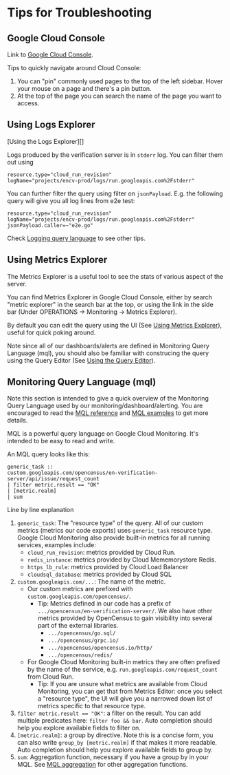 # Tips for Troubleshooting

## Google Cloud Console

Link to [Google Cloud Console][].

Tips to quickly navigate around Cloud Console:

1. You can "pin" commonly used pages to the top of the left sidebar.
   Hover your mouse on a page and there's a pin button.
2. At the top of the page you can search the name of the page you want
   to access.

## Using Logs Explorer

[Using the Logs Explorer][]

Logs produced by the verification server is in `stderr` log. You can
filter them out using

```
resource.type="cloud_run_revision"
logName="projects/encv-prod/logs/run.googleapis.com%2Fstderr"
```

You can further filter the query using filter on `jsonPayload`. E.g. the
following query will give you all log lines from e2e test:

```
resource.type="cloud_run_revision"
logName="projects/encv-prod/logs/run.googleapis.com%2Fstderr"
jsonPayload.caller=~"e2e.go"
```

Check [Logging query language][] to see other tips.

## Using Metrics Explorer

The Metrics Explorer is a useful tool to see the stats of various aspect
of the server.

You can find Metrics Explorer in Google Cloud Console, either by search
"metric explorer" in the search bar at the top, or using the link in the
side bar (Under OPERATIONS -> Monitoring -> Metrics Explorer).

By default you can edit the query using the UI (See [Using Metrics
Explorer][]), useful for quick poking around.

Note since all of our dashboards/alerts are defined in Monitoring Query
Language (mql), you should also be familiar with construcing the query
using the Query Editor (See [Using the Query Editor][]).

## Monitoring Query Language (mql)

Note this section is intended to give a quick overview of the Monitoring Query
Language used by our monitoring/dashboard/alerting. You are encouraged
to read the [MQL reference][] and [MQL examples][] to get more details.

MQL is a powerful query language on Google Cloud Monitoring. It's
intended to be easy to read and write.

An MQL query looks like this:

```
generic_task ::
custom.googleapis.com/opencensus/en-verification-server/api/issue/request_count
| filter metric.result == "OK"
| [metric.realm]
| sum
```

Line by line explanation

1. `generic_task`: The "resource type" of the query. All of our
   custom metrics (metrics our code exports) uses `generic_task`
   resource type. Google Cloud Monitoring also provide built-in metrics
   for all running services, examples include:
   - `cloud_run_revision`: metrics provided by Cloud Run.
   - `redis_instance`: metrics provided by Cloud Mememorystore Redis.
   - `https_lb_rule`: metrics provided by Cloud Load Balancer
   - `cloudsql_database`: metrics provided by Cloud SQL
2. `custom.googleapis.com/...`: The name of the metric.
   - Our custom metrics are prefixed with
     `custom.googleapis.com/opencensus/`.
     - Tip: Metrics defined in our code has a prefix of
       `.../opencensus/en-verification-server/`. We
       also have other metrics provided by OpenCensus to gain visibility
       into several part of the external libraries.
       - `.../opencensus/go.sql/`
       - `.../opencensus/grpc.io/`
       - `.../opencensus/opencensus.io/http/`
       - `.../opencensus/redis/`
   - For Google Cloud Monitoring built-in metrics they are often
     prefixed by the name of the service, e.g.
     `run.googleapis.com/request_count` from Cloud Run.
     - Tip: If you are unsure what metrics are available from Cloud
       Monitoring, you can get that from Metrics Editor: once
       you select a "resource type", the UI will give you a narrowed
       down list of metrics specific to that resource type.
3. `filter metric.result == "OK"`: a filter on the result. You can add
   multiple predicates here: `filter foo && bar`.  Auto completion
   should help you explore available fields to filter on.
4. `[metric.realm]`: a group by directive. Note this is a concise form,
   you can also write `group_by [metric.realm]` if that makes it more
   readable. Auto completion should help you explore available fields to
   group by.
5. `sum`: Aggregation function, necessary if you have a group by in your
   MQL. See [MQL aggregation][] for other aggregation functions.


[Google Cloud Console]: https://console.cloud.google.com
[Logging query language]: https://cloud.google.com/logging/docs/view/logging-query-language
[MQL aggregation]: https://cloud.google.com/monitoring/mql/reference#aggr-function-group
[MQL examples]: https://cloud.google.com/monitoring/mql/examples
[MQL reference]: https://cloud.google.com/monitoring/mql/reference
[Using Metrics Explorer]: https://cloud.google.com/monitoring/charts/metrics-explorer#find-me
[Using the Logs Viewer]: https://cloud.google.com/logging/docs/view/logs-viewer-interface
[Using the Query Editor]: https://cloud.google.com/monitoring/mql/query-editor
